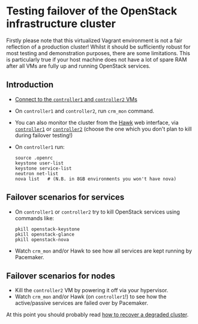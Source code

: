 # Testing failover of the OpenStack infrastructure cluster

Firstly please note that this virtualized Vagrant environment is not a
fair reflection of a production cluster!  Whilst it should be
sufficiently robust for most testing and demonstration purposes,
there are some limitations.  This is particularly true if your host
machine does not have a lot of spare RAM after all VMs are fully up
and running OpenStack services.

## Introduction

*   [Connect to the `controller1` and `controller2` VMs](../../docs/HOWTO.md#connecting-to-the-vms)
*   On `controller1` and `controller2`, run `crm_mon` command.
*   You can also monitor the cluster from the
    [Hawk](http://clusterlabs.org/wiki/Hawk) web interface, via
    [`controller1`](http://192.168.124.81:7630) or
    [`controller2`](http://192.168.124.82:7631) (choose the one which
    you don't plan to kill during failover testing!)
*   On `controller1` run:

        source .openrc
        keystone user-list
        keystone service-list
        neutron net-list
        nova list   # (N.B. in 8GB environments you won't have nova)

## Failover scenarios for services

*   On `controller1` or `controller2` try to kill OpenStack services
    using commands like:

        pkill openstack-keystone
        pkill openstack-glance
        pkill openstack-nova

*   Watch `crm_mon` and/or Hawk to see how all services are kept running
    by Pacemaker.

## Failover scenarios for nodes

*   Kill the `controller2` VM by powering it off via your hypervisor.
*   Watch `crm_mon` and/or Hawk (on `controller1`!) to see how the
    active/passive services are failed over by Pacemaker.

At this point you should probably read
[how to recover a degraded cluster](cluster-recovery.md).
